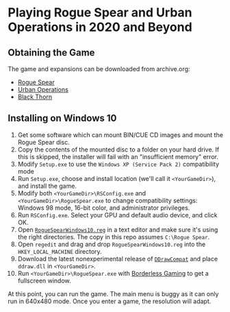 # Playing Rogue Spear and Urban Operations in 2020 and Beyond

## Obtaining the Game

The game and expansions can be downloaded from archive.org:

* [Rogue Spear](https://archive.org/details/Tom_Clancys_Rainbow_Six_Rogue_Spear_Version_2.05_Red_Storm_Entertainment_1999)
* [Urban Operations](https://archive.org/details/TomClancysRainbowSixRogueSpearMissionPackUrbanOperationsUSA)
* [Black Thorn](https://archive.org/details/TomClancysRainbowSixRogueSpearBlackThornUSA)

## Installing on Windows 10

1. Get some software which can mount BIN/CUE CD images and mount the Rogue Spear disc.
1. Copy the contents of the mounted disc to a folder on your hard drive. If this is skipped, the installer will fail with an "insufficient memory" error.
1. Modify `Setup.exe` to use the `Windows XP (Service Pack 2)` compatibility mode
1. Run `Setup.exe`, choose and install location (we'll call it `<YourGameDir>`), and install the game.
1. Modify both `<YourGameDir>\RSConfig.exe` and `<YourGameDir>\RogueSpear.exe` to change compatibility settings: Windows 98 mode, 16-bit color, and administrator privileges.
1. Run `RSConfig.exe`. Select your GPU and default audio device, and click OK.
1. Open [`RogueSpearWindows10.reg`](RogueSpearWindows10.reg) in a text editor and make sure it's using the right directories. The copy in this repo assumes `C:\Rogue Spear`.
1. Open `regedit` and drag and drop `RogueSpearWindows10.reg` into the `HKEY_LOCAL_MACHINE` directory.
1. Download the latest nonexperimental release of [`DDrawCompat`](https://github.com/narzoul/DDrawCompat/releases) and place `ddraw.dll` in `<YourGameDir>`.
1. Run `<YourGameDir>\RogueSpear.exe` with [Borderless Gaming](https://github.com/Codeusa/Borderless-Gaming/releases) to get a fullscreen window.

At this point, you can run the game. The main menu is buggy as it can only run in 640x480 mode. Once you enter a game, the resolution will adapt.
